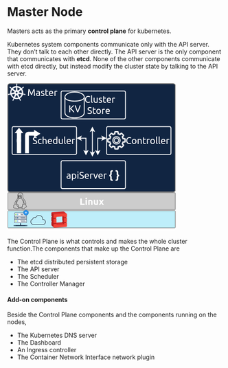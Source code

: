# Master Node

Masters acts as the primary **control plane** for kubernetes. 

Kubernetes system components communicate only with the API server. They don’t talk to each other directly. The API server is the only component that communicates with **etcd**. None of the other components communicate with etcd directly, but instead modify the cluster state by talking to the API server.

![](.gitbook/assets/kubernetes-34.png)



The Control Plane is what controls and makes the whole cluster function.The components that make up the Control Plane are

* The etcd distributed persistent storage
* The API server
* The Scheduler
* The Controller Manager

#### **Add-on components**

Beside the Control Plane components and the components running on the nodes,

* The Kubernetes DNS server
* The Dashboard
* An Ingress controller
* The Container Network Interface network plugin 



